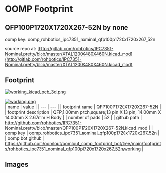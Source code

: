 # OOMP Footprint  
## QFP100P1720X1720X267-52N  by none  
  
oomp key: oomp_rohbotics_ipc7351_nominal_qfp100p1720x1720x267_52n  
  
source repo at: [http://gitlab.com/rohbotics/IPC7351-Nominal.pretty/blob/master/XTAL1200X480X460N.kicad_mod](http://gitlab.com/rohbotics/IPC7351-Nominal.pretty/blob/master/XTAL1200X480X460N.kicad_mod)  
## Footprint  
  
[![working_kicad_pcb_3d.png](working_kicad_pcb_3d_600.png)](working_kicad_pcb_3d.png)  
  
[![working.png](working_600.png)](working.png)  
| name | value | 
| --- | --- | 
| footprint name | QFP100P1720X1720X267-52N | 
| footprint description | QFP,1.00mm pitch,square;13 pin X 13 pin, 14.00mm X 14.00mm X 2.67mm H Body | 
| number of pads | 52 | 
| github path | http://github.com/rohbotics/IPC7351-Nominal.pretty/blob/master/QFP100P1720X1720X267-52N.kicad_mod | 
| oomp key | oomp_rohbotics_ipc7351_nominal_qfp100p1720x1720x267_52n | 
| oomp bot github | https://github.com/oomlout/oomlout_oomp_footprint_bot/tree/main/footprints/rohbotics_ipc7351_nominal_qfp100p1720x1720x267_52n/working | 
## Images  

